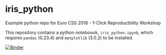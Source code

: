 # iris_python
Example python repo for Euro CSS 2018 - 1-Click Reproducibility Workshop

This repository contains a python noteboook, `iris_python.ipynb`, which requires `pandas` (0.23.4) and `matplotlib` (3.0.2) to be installed.

[![Binder](https://notebooks.gesis.org/binder/badge_logo.svg)](https://notebooks.gesis.org/binder/v2/gh/bitnik/iris_python/master?filepath=iris_python.ipynb)

